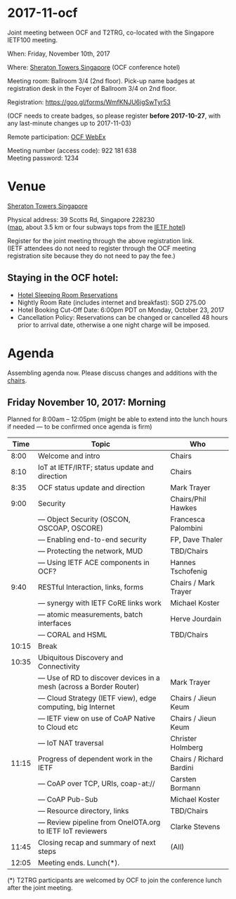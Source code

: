 # 2017-11-ocf
Joint meeting between OCF and T2TRG, co-located with the Singapore IETF100 meeting.

When: Friday, November 10th, 2017

Where: [Sheraton Towers Singapore](http://www.sheratonsingapore.com/) (OCF conference hotel)

Meeting room: Ballroom 3/4 (2nd floor). Pick-up name badges at registration desk in the Foyer of Ballroom 3/4 on 2nd floor.

Registration: <https://goo.gl/forms/WmfKNJU6igSwTyr53>

(OCF needs to create badges, so please register **before 2017-10-27**,
with any last-minute changes up to 2017-11-03)

Remote participation: [OCF WebEx](https://openconnectivity.webex.com/openconnectivity/j.php?MTID=ma1f98960326960788dfcc27d9ecbd4af)

Meeting number (access code): 922 181 638      
Meeting password: 1234  

# Venue

[Sheraton Towers Singapore](http://www.sheratonsingapore.com/)

Physical address: 39 Scotts Rd, Singapore 228230  
([map](https://goo.gl/maps/yE5Ae6XjNXD2), about 3.5 km or four subways
tops from the [IETF hotel](https://goo.gl/maps/KkfGBnJJ5tL2))

Register for the joint meeting through the above registration link.  
(IETF attendees do not need to register through the OCF meeting
registration site because they do not need to pay the fee.)

## Staying in the OCF hotel:

* [Hotel Sleeping Room Reservations](https://www.starwoodmeeting.com/events/start.action?id=1705302600&key=16BB8AA0)
* Nightly Room Rate (includes internet and breakfast): SGD 275.00
* Hotel Booking Cut-Off Date: 6:00pm PDT on Monday, October 23, 2017
* Cancellation Policy: Reservations can be changed or cancelled 48 hours prior to arrival date, otherwise a one night charge will be imposed.

# Agenda

Assembling agenda now.  Please discuss changes and additions with the [chairs](mailto:t2trg-chairs@irtf.org).

## Friday November 10, 2017: Morning

Planned for 8:00am – 12:05pm (might be able to extend into the lunch
hours if needed — to be confirmed once agenda is firm)

|  Time | Topic                                                              | Who                 |
|-------|--------------------------------------------------------------------|---------------------|
|  8:00 | Welcome and intro                                                  | Chairs              |
|  8:10 | IoT at IETF/IRTF; status update and direction                      | Chairs              |
|  8:35 | OCF status update and direction                                    | Mark Trayer         |
|  9:00 | Security                                                           | Chairs/Phil Hawkes  |
|       | — Object Security (OSCON, OSCOAP, OSCORE)                          | Francesca Palombini |
|       | — Enabling end-to-end security                                     | FP, Dave Thaler     |
|       | — Protecting the network, MUD                                      | TBD/Chairs          |
|       | — Using IETF ACE components in OCF?                                | Hannes Tschofenig   |
|  9:40 | RESTful Interaction, links, forms                                  | Chairs / Mark Trayer|
|       | — synergy with IETF CoRE links work                                | Michael Koster      |
|       | — atomic measurements, batch interfaces                            | Herve Jourdain      |
|       | — CORAL and HSML                                                   | TBD/Chairs          |
| 10:15 | Break                                                              |                     |
| 10:35 | Ubiquitous Discovery and Connectivity                              |                     |
|       | — Use of RD to discover devices in a mesh (across a Border Router) | Mark Trayer         |
|       | — Cloud Strategy (IETF view), edge computing, big Internet         | Chairs / Jieun Keum |
|       | — IETF view on use of CoAP Native to Cloud etc                     | Chairs / Jieun Keum |
|       | — IoT NAT traversal                                                | Christer Holmberg   |
| 11:15 | Progress of dependent work in the IETF                             | Chairs / Richard Bardini|
|       | — CoAP over TCP, URIs, coap-at://                                  | Carsten Bormann     |
|       | — CoAP Pub-Sub                                                     | Michael Koster      |
|       | — Resource directory, links                                        | TBD/Chairs          |
|       | — Review pipeline from OneIOTA.org to IETF IoT reviewers           | Clarke Stevens      |
| 11:45 | Closing recap and summary of next steps                            | (All)               |
| 12:05 | Meeting ends. Lunch(*).                                            |                     |

(*) T2TRG participants are welcomed by OCF to join the conference
lunch after the joint meeting.

